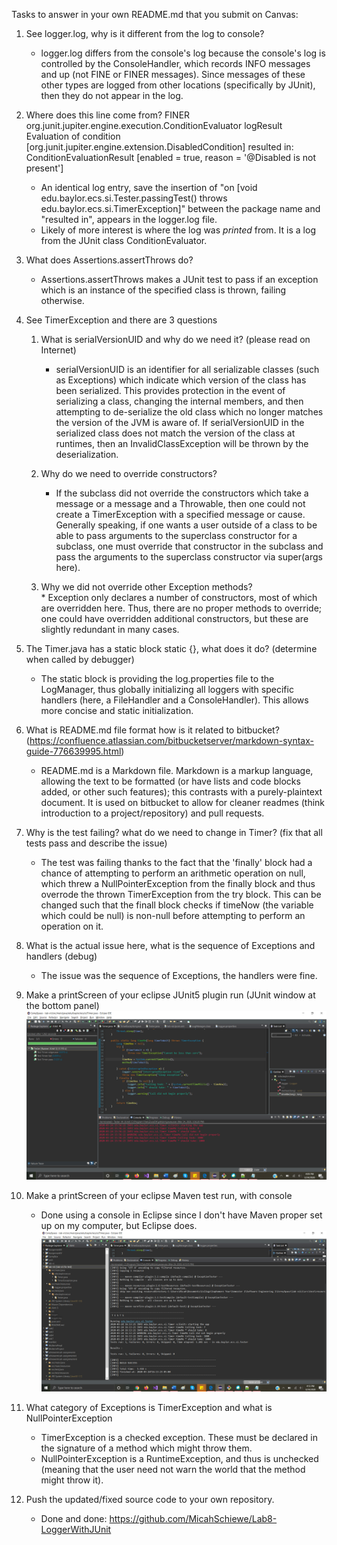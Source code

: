 Tasks to answer in your own README.md that you submit on Canvas:

1.  See logger.log, why is it different from the log to console?
    * logger.log differs from the console's log because the console's log is controlled by the ConsoleHandler, which records INFO messages and up (not FINE or FINER messages). Since messages of these other types are logged from other locations (specifically by JUnit), then they do not appear in the log.

1.  Where does this line come from? FINER org.junit.jupiter.engine.execution.ConditionEvaluator logResult Evaluation of condition [org.junit.jupiter.engine.extension.DisabledCondition] resulted in: ConditionEvaluationResult [enabled = true, reason = '@Disabled is not present']
    * An identical log entry, save the insertion of "on [void edu.baylor.ecs.si.Tester.passingTest() throws edu.baylor.ecs.si.TimerException]" between the package name and "resulted in", appears in the logger.log file.
    * Likely of more interest is where the log was *printed* from. It is a log from the JUnit class ConditionEvaluator.

1.  What does Assertions.assertThrows do?
    * Assertions.assertThrows makes a JUnit test to pass if an exception which is an instance of the specified class is thrown, failing otherwise.

1.  See TimerException and there are 3 questions
    1.  What is serialVersionUID and why do we need it? (please read on Internet)
        * serialVersionUID is an identifier for all serializable classes (such as Exceptions) which indicate which version of the class has been serialized. This provides protection in the event of serializing a class, changing the internal members, and then attempting to de-serialize the old class which no longer matches the version of the JVM is aware of. If serialVersionUID in the serialized class does not match the version of the class at runtimes, then an InvalidClassException will be thrown by the deserialization.
    
    2.  Why do we need to override constructors?
        * If the subclass did not override the constructors which take a message or a message and a Throwable, then one could not create a TimerException with a specified message or cause. Generally speaking, if one wants a user outside of a class to be able to pass arguments to the superclass constructor for a subclass, one must override that constructor in the subclass and pass the arguments to the superclass constructor via super(args here).

    3.  Why we did not override other Exception methods?	
            * Exception only declares a number of constructors, most of which are overridden here. Thus, there are no proper methods to override; one could have overridden additional constructors, but these are slightly redundant in many cases.

1.  The Timer.java has a static block static {}, what does it do? (determine when called by debugger)
    * The static block is providing the log.properties file to the LogManager, thus globally initializing all loggers with specific handlers (here, a FileHandler and a ConsoleHandler). This allows more concise and static initialization.

1.  What is README.md file format how is it related to bitbucket? (https://confluence.atlassian.com/bitbucketserver/markdown-syntax-guide-776639995.html)
    * README.md is a Markdown file. Markdown is a markup language, allowing the text to be formatted (or have lists and code blocks added, or other such features); this contrasts with a purely-plaintext document. It is used on bitbucket to allow for cleaner readmes (think introduction to a project/repository) and pull requests.

1.  Why is the test failing? what do we need to change in Timer? (fix that all tests pass and describe the issue)
    * The test was failing thanks to the fact that the 'finally' block had a chance of attempting to perform an arithmetic operation on null, which threw a NullPointerException from the finally block and thus overrode the thrown TimerException from the try block. This can be changed such that the finall block checks if timeNow (the variable which could be null) is non-null before attempting to perform an operation on it.

1.  What is the actual issue here, what is the sequence of Exceptions and handlers (debug)
    * The issue was the sequence of Exceptions, the handlers were fine.

1.  Make a printScreen of your eclipse JUnit5 plugin run (JUnit window at the bottom panel)
    ![JUnit pass screenshot](/screenshots/testsPass_junit5.png)

1.  Make a printScreen of your eclipse Maven test run, with console
    * Done using a console in Eclipse since I don't have Maven proper set up on my computer, but Eclipse does.
    ![Maven pass screenshot](/screenshots/testsPass_maven.png)
    
1.  What category of Exceptions is TimerException and what is NullPointerException
    * TimerException is a checked exception. These must be declared in the signature of a method which might throw them.
    * NullPointerException is a RuntimeException, and thus is unchecked (meaning that the user need not warn the world that the method might throw it).

1.  Push the updated/fixed source code to your own repository.
    * Done and done: https://github.com/MicahSchiewe/Lab8-LoggerWithJUnit